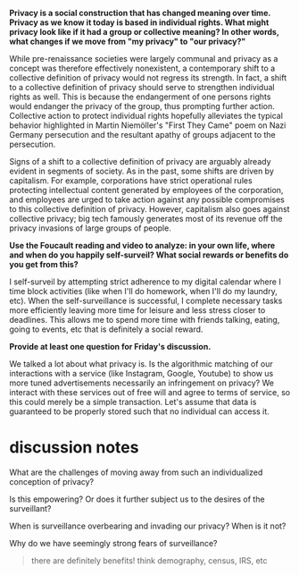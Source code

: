 **Privacy is a social construction that has changed meaning over time. Privacy as we know it today is based in individual rights. What might privacy look like if it had a group or collective meaning? In other words, what changes if we move from "my privacy" to "our privacy?"**

While pre-renaissance societies were largely communal and privacy as a concept was therefore effectively nonexistent, a contemporary shift to a collective definition of privacy would not regress its strength. In fact, a shift to a collective definition of privacy should serve to strengthen individual rights as well. This is because the endangerment of one persons rights would endanger the privacy of the group, thus prompting further action. Collective action to protect individual rights hopefully alleviates the typical behavior highlighted in Martin Niemöller's "First They Came" poem on Nazi Germany persecution and the resultant apathy of groups adjacent to the persecution.

Signs of a shift to a collective definition of privacy are arguably already evident in segments of society. As in the past, some shifts are driven by capitalism. For example, corporations have strict operational rules protecting intellectual content generated by employees of the corporation, and employees are urged to take action against any possible compromises to this collective definition of privacy. However, capitalism also goes against collective privacy; big tech famously generates most of its revenue off the privacy invasions of large groups of people.

**Use the Foucault reading and video to analyze: in your own life, where and when do you happily self-surveil? What social rewards or benefits do you get from this?**

I self-surveil by attempting strict adherence to my digital calendar where I time block activities (like when I'll do homework, when I'll do my laundry, etc). When the self-surveillance is successful, I complete necessary tasks more efficiently leaving more time for leisure and less stress closer to deadlines. This allows me to spend more time with friends talking, eating, going to events, etc that is definitely a social reward.

**Provide at least one question for Friday's discussion.**

We talked a lot about what privacy is. Is the algorithmic matching of our interactions with a service (like Instagram, Google, Youtube) to show us more tuned advertisements necessarily an infringement on privacy? We interact with these services out of free will and agree to terms of service, so this could merely be a simple transaction. Let's assume that data is guaranteed to be properly stored such that no individual can access it. 

# discussion notes

What are the challenges of moving away from such an individualized conception of privacy?

Is this empowering? Or does it further subject us to the desires of the surveillant?

When is surveillance overbearing and invading our privacy? When is it not?

Why do we have seemingly strong fears of surveillance?
> there are definitely benefits! think demography, census, IRS, etc